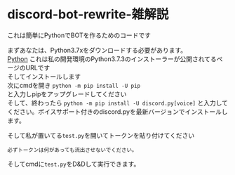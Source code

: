 # discord-bot-rewrite-雑解説

これは簡単にPythonでBOTを作るためのコードです

まずあなたは、Python3.7xをダウンロードする必要があります。  
[Python](https://www.python.org/downloads/release/python-373/)
これは私の開発環境のPython3.7.3のインストーラーが公開されてるページのURLです  
そしてインストールします  
次にcmdを開き
```python -m pip install -U pip```  
と入力しpipをアップグレードしてください  
そして、終わったら
```python -m pip install -U discord.py[voice]```
と入力してください。ボイスサポート付きのdiscord.pyを最新バージョンでインストールします。

そして私が置いてる`test.py`を開いてトークンを貼り付けてください
```このトークンがあるとBOTにログインできます。逆に言えばこのトークンを流出させてしまうと貴方のBOTが悪用されかねません。
必ずトークンは何があっても流出させないでください。
```

そしてcmdに`test.py`をD&Dして実行できます。
